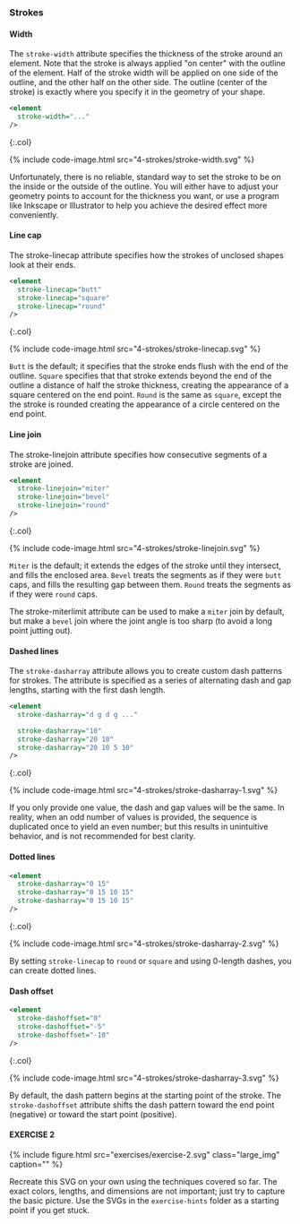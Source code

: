 ---
---

### Strokes



#### Width

The `stroke-width` attribute specifies the thickness of the stroke around an element.
Note that the stroke is always applied "on center" with the outline of the element.
Half of the stroke width will be applied on one side of the outline, and the other half on the other side.
The outline (center of the stroke) is exactly where you specify it in the geometry of your shape.

```xml
<element
  stroke-width="..."
/>
```
{:.col}

{% include code-image.html src="4-strokes/stroke-width.svg" %}

Unfortunately, there is no reliable, standard way to set the stroke to be on the inside or the outside of the outline.
You will either have to adjust your geometry points to account for the thickness you want, or use a program like Inkscape or Illustrator to help you achieve the desired effect more conveniently.



#### Line cap

The stroke-linecap attribute specifies how the strokes of unclosed shapes look at their ends.

```xml
<element
  stroke-linecap="butt"
  stroke-linecap="square"
  stroke-linecap="round"
/>
```
{:.col}

{% include code-image.html src="4-strokes/stroke-linecap.svg" %}

`Butt` is the default; it specifies that the stroke ends flush with the end of the outline.
`Square` specifies that that stroke extends beyond the end of the outline a distance of half the stroke thickness, creating the appearance of a square centered on the end point.
`Round` is the same as `square`, except the the stroke is rounded creating the appearance of a circle centered on the end point.



#### Line join

The stroke-linejoin attribute specifies how consecutive segments of a stroke are joined.

```xml
<element
  stroke-linejoin="miter"
  stroke-linejoin="bevel"
  stroke-linejoin="round"
/>
```
{:.col}

{% include code-image.html src="4-strokes/stroke-linejoin.svg" %}

`Miter` is the default; it extends the edges of the stroke until they intersect, and fills the enclosed area.
`Bevel` treats the segments as if they were `butt` caps, and fills the resulting gap between them.
`Round` treats the segments as if they were `round` caps.

The stroke-miterlimit attribute can be used to make a `miter` join by default, but make a `bevel` join where the joint angle is too sharp (to avoid a long point jutting out).



#### Dashed lines

The `stroke-dasharray` attribute allows you to create custom dash patterns for strokes.
The attribute is specified as a series of alternating dash and gap lengths, starting with the first dash length.

```xml
<element
  stroke-dasharray="d g d g ..."

  stroke-dasharray="10"
  stroke-dasharray="20 10"
  stroke-dasharray="20 10 5 10"
/>
```
{:.col}

{% include code-image.html src="4-strokes/stroke-dasharray-1.svg" %}

If you only provide one value, the dash and gap values will be the same.
In reality, when an odd number of values is provided, the sequence is duplicated once to yield an even number; but this results in unintuitive behavior, and is not recommended for best clarity.



#### Dotted lines

```xml
<element
  stroke-dasharray="0 15"
  stroke-dasharray="0 15 10 15"
  stroke-dasharray="0 15 10 15"
/>
```
{:.col}

{% include code-image.html src="4-strokes/stroke-dasharray-2.svg" %}

By setting `stroke-linecap` to `round` or `square` and using 0-length dashes, you can create dotted lines.



#### Dash offset

```xml
<element
  stroke-dashoffset="0"
  stroke-dashoffset="-5"
  stroke-dashoffset="-10"
/>
```
{:.col}

{% include code-image.html src="4-strokes/stroke-dasharray-3.svg" %}

By default, the dash pattern begins at the starting point of the stroke.
The `stroke-dashoffset` attribute shifts the dash pattern toward the end point (negative) or toward the start point (positive).



#### EXERCISE 2

{% include figure.html src="exercises/exercise-2.svg" class="large_img" caption="" %}

Recreate this SVG on your own using the techniques covered so far.
The exact colors, lengths, and dimensions are not important; just try to capture the basic picture.
Use the SVGs in the `exercise-hints` folder as a starting point if you get stuck.